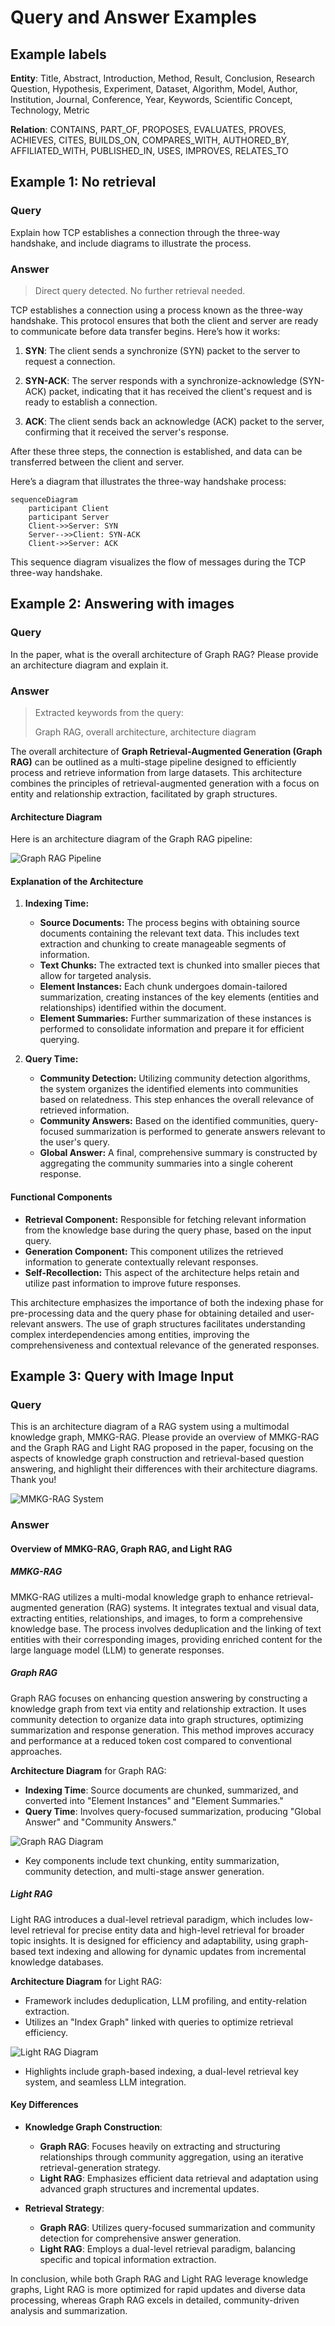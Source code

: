 # Query and Answer Examples

## Example labels

**Entity**: 
Title, Abstract, Introduction, Method, Result, Conclusion, Research Question, Hypothesis, Experiment, Dataset, Algorithm, Model, Author, Institution, Journal, Conference, Year, Keywords, Scientific Concept, Technology, Metric

**Relation**:
CONTAINS, PART_OF, PROPOSES, EVALUATES, PROVES, ACHIEVES, CITES, BUILDS_ON, COMPARES_WITH, AUTHORED_BY, AFFILIATED_WITH, PUBLISHED_IN, USES, IMPROVES, RELATES_TO


## Example 1: No retrieval

### Query

Explain how TCP establishes a connection through the three-way handshake, and include diagrams to illustrate the process.

### Answer

> Direct query detected. No further retrieval needed.

TCP establishes a connection using a process known as the three-way handshake. This protocol ensures that both the client and server are ready to communicate before data transfer begins. Here’s how it works:

1. **SYN**: The client sends a synchronize (SYN) packet to the server to request a connection.

2. **SYN-ACK**: The server responds with a synchronize-acknowledge (SYN-ACK) packet, indicating that it has received the client's request and is ready to establish a connection.

3.  **ACK**: The client sends back an acknowledge (ACK) packet to the server, confirming that it received the server's response.

After these three steps, the connection is established, and data can be transferred between the client and server.

Here’s a diagram that illustrates the three-way handshake process:

```mermaid
sequenceDiagram
    participant Client
    participant Server
    Client->>Server: SYN
    Server-->>Client: SYN-ACK
    Client->>Server: ACK
```

This sequence diagram visualizes the flow of messages during the TCP three-way handshake.

## Example 2: Answering with images

### Query

In the paper, what is the overall architecture of Graph RAG? Please provide an architecture diagram and explain it.

### Answer

>Extracted keywords from the query:
>
>Graph RAG, overall architecture, architecture diagram

The overall architecture of **Graph Retrieval-Augmented Generation (Graph RAG)** can be outlined as a multi-stage pipeline designed to efficiently process and retrieve information from large datasets. This architecture combines the principles of retrieval-augmented generation with a focus on entity and relationship extraction, facilitated by graph structures. 

#### Architecture Diagram

Here is an architecture diagram of the Graph RAG pipeline:

![Graph RAG Pipeline](images/graphrag_0.jpg)

#### Explanation of the Architecture

1. **Indexing Time:**
   - **Source Documents:** The process begins with obtaining source documents containing the relevant text data. This includes text extraction and chunking to create manageable segments of information.
   - **Text Chunks:** The extracted text is chunked into smaller pieces that allow for targeted analysis.
   - **Element Instances:** Each chunk undergoes domain-tailored summarization, creating instances of the key elements (entities and relationships) identified within the document.
   - **Element Summaries:** Further summarization of these instances is performed to consolidate information and prepare it for efficient querying. 

2. **Query Time:**
   - **Community Detection:** Utilizing community detection algorithms, the system organizes the identified elements into communities based on relatedness. This step enhances the overall relevance of retrieved information.
   - **Community Answers:** Based on the identified communities, query-focused summarization is performed to generate answers relevant to the user's query.
   - **Global Answer:** A final, comprehensive summary is constructed by aggregating the community summaries into a single coherent response.

#### Functional Components

- **Retrieval Component:** Responsible for fetching relevant information from the knowledge base during the query phase, based on the input query.
- **Generation Component:** This component utilizes the retrieved information to generate contextually relevant responses.
- **Self-Recollection:** This aspect of the architecture helps retain and utilize past information to improve future responses.

This architecture emphasizes the importance of both the indexing phase for pre-processing data and the query phase for obtaining detailed and user-relevant answers. The use of graph structures facilitates understanding complex interdependencies among entities, improving the comprehensiveness and contextual relevance of the generated responses.

## Example 3: Query with Image Input

### Query

This is an architecture diagram of a RAG system using a multimodal knowledge graph, MMKG-RAG. Please provide an overview of MMKG-RAG and the Graph RAG and Light RAG proposed in the paper, focusing on the aspects of knowledge graph construction and retrieval-based question answering, and highlight their differences with their architecture diagrams. Thank you!

![MMKG-RAG System](../../assets/mmkg-rag-architecture.png)

### Answer

#### Overview of MMKG-RAG, Graph RAG, and Light RAG

##### MMKG-RAG
MMKG-RAG utilizes a multi-modal knowledge graph to enhance retrieval-augmented generation (RAG) systems. It integrates textual and visual data, extracting entities, relationships, and images, to form a comprehensive knowledge base. The process involves deduplication and the linking of text entities with their corresponding images, providing enriched content for the large language model (LLM) to generate responses.

##### Graph RAG
Graph RAG focuses on enhancing question answering by constructing a knowledge graph from text via entity and relationship extraction. It uses community detection to organize data into graph structures, optimizing summarization and response generation. This method improves accuracy and performance at a reduced token cost compared to conventional approaches.

**Architecture Diagram** for Graph RAG:
- **Indexing Time**: Source documents are chunked, summarized, and converted into "Element Instances" and "Element Summaries."
- **Query Time**: Involves query-focused summarization, producing "Global Answer" and "Community Answers."

![Graph RAG Diagram](./images/graphrag_0.jpg)
- Key components include text chunking, entity summarization, community detection, and multi-stage answer generation.

##### Light RAG
Light RAG introduces a dual-level retrieval paradigm, which includes low-level retrieval for precise entity data and high-level retrieval for broader topic insights. It is designed for efficiency and adaptability, using graph-based text indexing and allowing for dynamic updates from incremental knowledge databases.

**Architecture Diagram** for Light RAG:
- Framework includes deduplication, LLM profiling, and entity-relation extraction.
- Utilizes an "Index Graph" linked with queries to optimize retrieval efficiency.

![Light RAG Diagram](./images/lightrag_0.jpg)
- Highlights include graph-based indexing, a dual-level retrieval key system, and seamless LLM integration.

#### Key Differences

- **Knowledge Graph Construction**:
  - **Graph RAG**: Focuses heavily on extracting and structuring relationships through community aggregation, using an iterative retrieval-generation strategy.
  - **Light RAG**: Emphasizes efficient data retrieval and adaptation using advanced graph structures and incremental updates.
  
- **Retrieval Strategy**:
  - **Graph RAG**: Utilizes query-focused summarization and community detection for comprehensive answer generation.
  - **Light RAG**: Employs a dual-level retrieval paradigm, balancing specific and topical information extraction.

In conclusion, while both Graph RAG and Light RAG leverage knowledge graphs, Light RAG is more optimized for rapid updates and diverse data processing, whereas Graph RAG excels in detailed, community-driven analysis and summarization.
